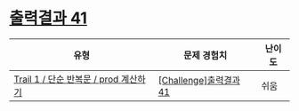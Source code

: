 # [출력결과 41](https://www.codetree.ai/trails/complete/curated-cards/challenge-reading-k201714)

|유형|문제 경험치|난이도|
|---|---|---|
|[Trail 1 / 단순 반복문 / prod 계산하기](https://www.codetree.ai/trail-info/novice-low/)|[[Challenge]출력결과 41](https://www.codetree.ai/trails/complete/curated-cards/challenge-reading-k201714/)|쉬움|

